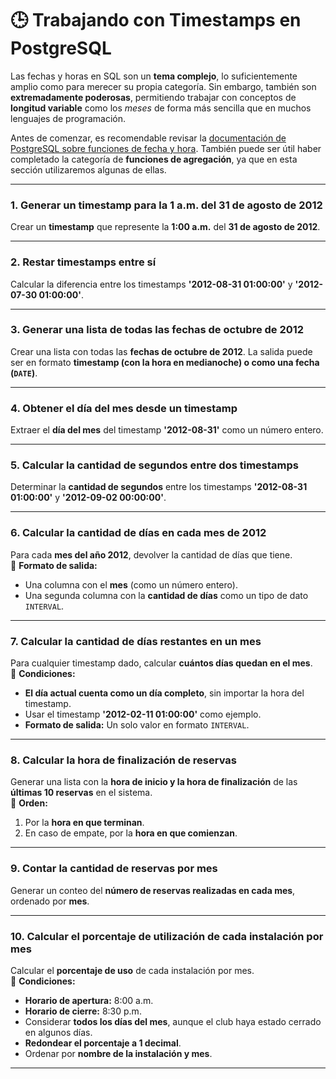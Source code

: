 # 🕒 **Trabajando con Timestamps en PostgreSQL**  

Las fechas y horas en SQL son un **tema complejo**, lo suficientemente amplio como para merecer su propia categoría. Sin embargo, también son **extremadamente poderosas**, permitiendo trabajar con conceptos de **longitud variable** como los *meses* de forma más sencilla que en muchos lenguajes de programación.  

Antes de comenzar, es recomendable revisar la [documentación de PostgreSQL sobre funciones de fecha y hora](https://www.postgresql.org/docs/current/functions-datetime.html). También puede ser útil haber completado la categoría de **funciones de agregación**, ya que en esta sección utilizaremos algunas de ellas.  

---

### **1. Generar un timestamp para la 1 a.m. del 31 de agosto de 2012**  
Crear un **timestamp** que represente la **1:00 a.m.** del **31 de agosto de 2012**.  

---

### **2. Restar timestamps entre sí**  
Calcular la diferencia entre los timestamps **'2012-08-31 01:00:00'** y **'2012-07-30 01:00:00'**.  

---

### **3. Generar una lista de todas las fechas de octubre de 2012**  
Crear una lista con todas las **fechas de octubre de 2012**. La salida puede ser en formato **timestamp (con la hora en medianoche) o como una fecha (`DATE`)**.  

---

### **4. Obtener el día del mes desde un timestamp**  
Extraer el **día del mes** del timestamp **'2012-08-31'** como un número entero.  

---

### **5. Calcular la cantidad de segundos entre dos timestamps**  
Determinar la **cantidad de segundos** entre los timestamps **'2012-08-31 01:00:00'** y **'2012-09-02 00:00:00'**.  

---

### **6. Calcular la cantidad de días en cada mes de 2012**  
Para cada **mes del año 2012**, devolver la cantidad de días que tiene.  
📌 **Formato de salida:**  
- Una columna con el **mes** (como un número entero).  
- Una segunda columna con la **cantidad de días** como un tipo de dato `INTERVAL`.  

---

### **7. Calcular la cantidad de días restantes en un mes**  
Para cualquier timestamp dado, calcular **cuántos días quedan en el mes**.  
📌 **Condiciones:**  
- **El día actual cuenta como un día completo**, sin importar la hora del timestamp.  
- Usar el timestamp **'2012-02-11 01:00:00'** como ejemplo.  
- **Formato de salida:** Un solo valor en formato `INTERVAL`.  

---

### **8. Calcular la hora de finalización de reservas**  
Generar una lista con la **hora de inicio y la hora de finalización** de las **últimas 10 reservas** en el sistema.  
📌 **Orden:**  
1. Por la **hora en que terminan**.  
2. En caso de empate, por la **hora en que comienzan**.  

---

### **9. Contar la cantidad de reservas por mes**  
Generar un conteo del **número de reservas realizadas en cada mes**, ordenado por **mes**.  

---

### **10. Calcular el porcentaje de utilización de cada instalación por mes**  
Calcular el **porcentaje de uso** de cada instalación por mes.  
📌 **Condiciones:**  
- **Horario de apertura:** 8:00 a.m.  
- **Horario de cierre:** 8:30 p.m.  
- Considerar **todos los días del mes**, aunque el club haya estado cerrado en algunos días.  
- **Redondear el porcentaje a 1 decimal**.  
- Ordenar por **nombre de la instalación y mes**.  

---